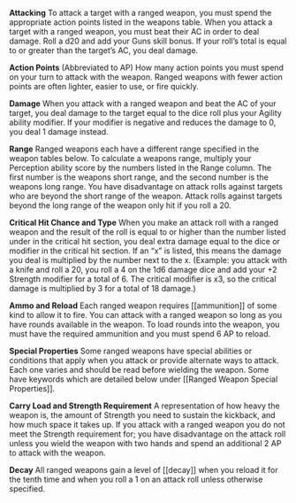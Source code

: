 **Attacking**
To attack a target with a ranged weapon, you must spend the appropriate action points listed in the weapons table. When you attack a target with a ranged weapon, you must beat their AC in order to deal damage. Roll a d20 and add your Guns skill bonus. If your roll’s total is equal to or greater than the target’s AC, you deal damage. 

**Action Points**
(Abbreviated to AP) How many action points you must spend on your turn to attack with the weapon. Ranged weapons with fewer action points are often lighter, easier to use, or fire quickly. 

**Damage**
When you attack with a ranged weapon and beat the AC of your target, you deal damage to the target equal to the dice roll plus your Agility ability modifier. If your modifier is negative and reduces the damage to 0, you deal 1 damage instead. 

**Range**
Ranged weapons each have a different range specified in the weapon tables below. To calculate a weapons range, multiply your Perception ability score by the numbers listed in the Range column. The first number is the weapons short range, and the second number is the weapons long range. You have disadvantage on attack rolls against targets who are beyond the short range of the weapon. Attack rolls against targets beyond the long range of the weapon only hit if you roll a 20. 

**Critical Hit Chance and Type**
When you make an attack roll with a ranged weapon and the result of the roll is equal to or higher than the number listed under in the critical hit section, you deal extra damage equal to the dice or modifier in the critical hit section. If an “x” is listed, this means the damage you deal is multiplied by the number next to the x. (Example: you attack with a knife and roll a 20, you roll a 4 on the 1d6 damage dice and add your +2 Strength modifier for a total of 6. The critical modifier is x3, so the critical damage is multiplied by 3 for a total of 18 damage.) 

**Ammo and Reload**
Each ranged weapon requires [[ammunition]] of some kind to allow it to fire. You can attack with a ranged weapon so long as you have rounds available in the weapon. To load rounds into the weapon, you must have the required ammunition and you must spend 6 AP to reload. 

**Special Properties**
Some ranged weapons have special abilities or conditions that apply when you attack or provide alternate ways to attack. Each one varies and should be read before wielding the weapon. Some have keywords which are detailed below under [[Ranged Weapon Special Properties]]. 

**Carry Load and Strength Requirement**
A representation of how heavy the weapon is, the amount of Strength you need to sustain the kickback, and how much space it takes up. If you attack with a ranged weapon you do not meet the Strength requirement for; you have disadvantage on the attack roll unless you wield the weapon with two hands and spend an additional 2 AP to attack with the weapon. 

**Decay**
All ranged weapons gain a level of [[decay]] when you reload it for the tenth time and when you roll a 1 on an attack roll unless otherwise specified.